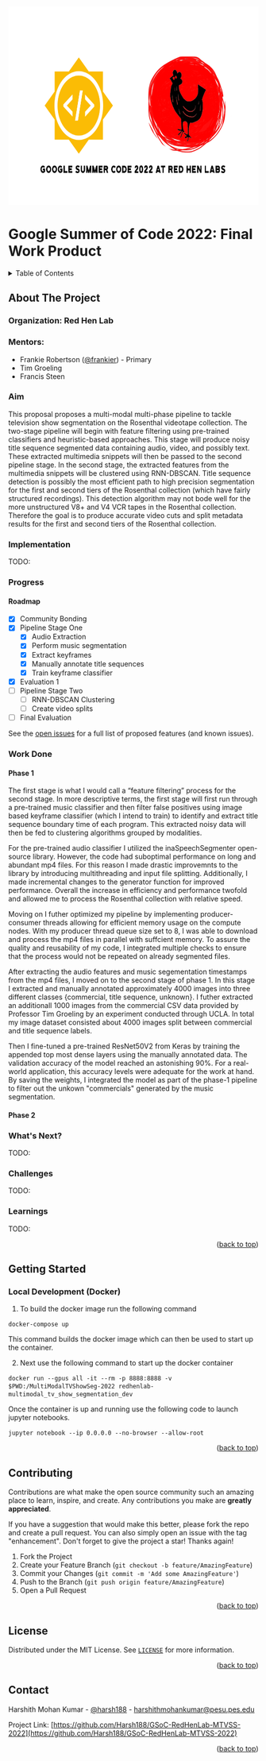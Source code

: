 <!-- PROJECT SHIELDS -->
<!--
*** I'm using markdown "reference style" links for readability.
*** Reference links are enclosed in brackets [ ] instead of parentheses ( ).
*** See the bottom of this document for the declaration of the reference variables
*** for contributors-url, forks-url, etc. This is an optional, concise syntax you may use.
*** https://www.markdownguide.org/basic-syntax/#reference-style-links
-->
<!-- [![Contributors][contributors-shield]][contributors-url]
[![Forks][forks-shield]][forks-url]
[![Stargazers][stars-shield]][stars-url]
[![Issues][issues-shield]][issues-url]
[![MIT License][license-shield]][license-url]
[![LinkedIn][linkedin-shield]][linkedin-url]
[![Youtube][youtube-shield]][youtube-url]
 -->

<!-- PROJECT LOGO -->
<br />
<div align="center">
	<a href="https://github.com/Harsh188/GSoC-RedHenLab-MTVSS-2022">
		<img src="docs/images/GSOC_RedHenLab.png" alt="Logo" height=400>
	</a>
</div>

# Google Summer of Code 2022: Final Work Product

<!-- TABLE OF CONTENTS -->
<details>
  <summary>Table of Contents</summary>
  <ol>
    <li>
      <a href="#about-the-project">About The Project</a>
    </li>
    <li>
      <a href="#getting-started">Getting Started</a>
      <ul>
        <li><a href="#prerequisites">Prerequisites</a></li>
        <li><a href="#installation">Installation</a></li>
      </ul>
    </li>
    <li><a href="#contributing">Contributing</a></li>
    <li><a href="#license">License</a></li>
    <li><a href="#contact">Contact</a></li>
    <li><a href="#acknowledgments">Acknowledgments</a></li>
  </ol>
</details>


## About The Project



### **Organization**: Red Hen Lab
### **Mentors**:
- Frankie Robertson ([@frankier](https://github.com/frankier/)) - Primary
- Tim Groeling
- Francis Steen

### **Aim**
This proposal proposes a multi-modal multi-phase pipeline to tackle television show segmentation on the Rosenthal videotape collection. The two-stage pipeline will begin with feature filtering using pre-trained classifiers and heuristic-based approaches. This stage will produce noisy title sequence segmented data containing audio, video, and possibly text. These extracted multimedia snippets will then be passed to the second pipeline stage. In the second stage, the extracted features from the multimedia snippets will be clustered using RNN-DBSCAN. Title sequence detection is possibly the most efficient path to high precision segmentation for the first and second tiers of the Rosenthal collection (which have fairly structured recordings). This detection algorithm may not bode well for the more unstructured V8+ and V4 VCR tapes in the Rosenthal collection. Therefore the goal is to produce accurate video cuts and split metadata results for the first and second tiers of the Rosenthal collection.

### **Implementation**
TODO:

### **Progress**
<!-- ROADMAP -->
#### Roadmap

- [x] Community Bonding
- [x] Pipeline Stage One
	- [x] Audio Extraction
	- [x] Perform music segmentation
	- [x] Extract keyframes
	- [x] Manually annotate title sequences
	- [x] Train keyframe classifier
- [x] Evaluation 1
- [ ] Pipeline Stage Two
    - [ ] RNN-DBSCAN Clustering
    - [ ] Create video splits
- [ ] Final Evaluation

See the [open issues](https://github.com/harsh188/GSoC-RedHenLab-MTVSS-2022/issues) for a full list of proposed features (and known issues).

### **Work Done**

#### Phase 1

The first stage is what I would call a “feature filtering” process for the second stage. In more descriptive terms, the first stage will first run through a pre-trained music classifier and then filter false positives using image based keyframe classifier (which I intend to train) to identify and extract title sequence boundary time of each program. This extracted noisy data will then be fed to clustering algorithms grouped by modalities.

For the pre-trained audio classifier I utilized the inaSpeechSegmenter open-source library. However, the code had suboptimal performance on long and abundant mp4 files. For this reason I made drastic improvemnts to the library by introducing multithreading and input file splitting. Additionally, I made incremental changes to the generator function for improved performance. Overall the increase in efficiency and performance twofold and allowed me to process the Rosenthal collection with relative speed.

Moving on I futher optimized my pipeline by implementing producer-consumer threads allowing for efficient memory usage on the compute nodes. With my producer thread queue size set to 8, I was able to download and process the mp4 files in parallel with suffcient memory. To assure the quality and reusability of my code, I integrated multiple checks to ensure that the process would not be repeated on already segmented files.


After extracting the audio features and music segementation timestamps from the mp4 files, I moved on to the second stage of phase 1. In this stage I extracted and manually annotated approximately 4000 images into three different classes {commercial, title sequence, unknown}. I futher extracted an additionall 1000 images from the commercial CSV data provided by Professor Tim Groeling by an experiment conducted through UCLA. In total my image dataset consisted about 4000 images split between commercial and title sequence labels.

Then I fine-tuned a pre-trained ResNet50V2 from Keras by training the appended top most dense layers using the manually annotated data. The validation accuracy of the model reached an astonishing 90%. For a real-world application, this accuracy levels were adequate for the work at hand. By saving the weights, I integrated the model as part of the phase-1 pipeline to filter out the unkown "commercials" generated by the music segmentation.

#### Phase 2

### **What's Next?**
TODO:
### **Challenges**
TODO:
### **Learnings**
TODO:

<p align="right">(<a href="#top">back to top</a>)</p>


## Getting Started

### Local Development (Docker)

1. To build the docker image run the following command

```
docker-compose up
```

This command builds the docker image which can then be used to start up the container.

2. Next use the following command to start up the docker container

```
docker run --gpus all -it --rm -p 8888:8888 -v $PWD:/MultiModalTVShowSeg-2022 redhenlab-multimodal_tv_show_segmentation_dev
```

Once the container is up and running use the following code to launch jupyter notebooks.

```
jupyter notebook --ip 0.0.0.0 --no-browser --allow-root
```


<p align="right">(<a href="#top">back to top</a>)</p>

<!-- CONTRIBUTING -->
## Contributing

Contributions are what make the open source community such an amazing place to learn, inspire, and create. Any contributions you make are **greatly appreciated**.

If you have a suggestion that would make this better, please fork the repo and create a pull request. You can also simply open an issue with the tag "enhancement".
Don't forget to give the project a star! Thanks again!

1. Fork the Project
2. Create your Feature Branch (`git checkout -b feature/AmazingFeature`)
3. Commit your Changes (`git commit -m 'Add some AmazingFeature'`)
4. Push to the Branch (`git push origin feature/AmazingFeature`)
5. Open a Pull Request

<p align="right">(<a href="#top">back to top</a>)</p>

<!-- LICENSE -->
## License

Distributed under the MIT License. See [`LICENSE`](https://github.com/harsh188/GSoC-RedHenLab-MTVSS-2022/blob/master/LICENSE) for more information.

<p align="right">(<a href="#top">back to top</a>)</p>

<!-- CONTACT -->
## Contact

Harshith Mohan Kumar - [@harsh188](https://www.linkedin.com/in/harsh188/) - harshithmohankumar@pesu.pes.edu

Project Link: [https://github.com/Harsh188/GSoC-RedHenLab-MTVSS-2022](https://github.com/Harsh188/GSoC-RedHenLab-MTVSS-2022)

<p align="right">(<a href="#top">back to top</a>)</p>



<!-- MARKDOWN LINKS & IMAGES -->
<!-- https://www.markdownguide.org/basic-syntax/#reference-style-links -->
[contributors-shield]: https://img.shields.io/github/contributors/Harsh188/repo.svg?style=for-the-badge
[contributors-url]: https://github.com/Harsh188/GSoC-RedHenLab-MTVSS-2022/graphs/contributors
[forks-shield]: https://img.shields.io/github/forks/Harsh188/repo.svg?style=for-the-badge
[forks-url]: https://github.com/Harsh188/GSoC-RedHenLab-MTVSS-2022/network/members
[stars-shield]: https://img.shields.io/github/stars/Harsh188/repo.svg?style=for-the-badge
[stars-url]: https://github.com/Harsh188/GSoC-RedHenLab-MTVSS-2022/stargazers
[issues-shield]: https://img.shields.io/github/issues/Harsh188/repo.svg?style=for-the-badge
[issues-url]: https://github.com/Harsh188/GSoC-RedHenLab-MTVSS-2022/issues
[license-shield]: https://img.shields.io/github/license/harsh188/repo.svg?style=for-the-badge
[license-url]: https://github.com/harsh188/GSoC-RedHenLab-MTVSS-2022/blob/master/LICENSE
[linkedin-shield]: https://img.shields.io/badge/-LinkedIn-black.svg?style=for-the-badge&logo=linkedin&colorB=555
[linkedin-url]: https://www.linkedin.com/in/harsh188/
[youtube-shield]: https://img.shields.io/badge/YouTube-FF0000?style=for-the-badge&logo=youtube&logoColor=white
[youtube-url]: https://www.youtube.com/channel/UCFpda-r5V_aHpBVgYhm_JDA